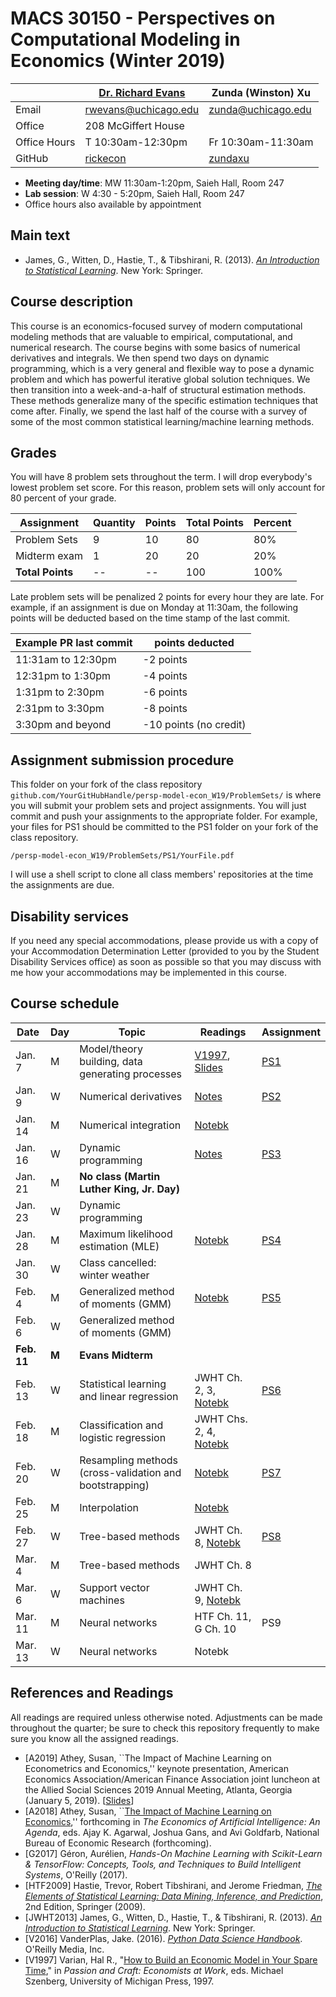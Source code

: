 # MACS 30150 - Perspectives on Computational Modeling in Economics (Winter 2019)

|  | [Dr. Richard Evans](https://sites.google.com/site/rickecon/) | Zunda (Winston) Xu |
|--------------|----------------------------|--------------------------|
| Email | rwevans@uchicago.edu | zunda@uchicago.edu |
| Office | 208 McGiffert House |     |
| Office Hours | T 10:30am-12:30pm | Fr 10:30am-11:30am |
| GitHub | [rickecon](https://github.com/rickecon) | [zundaxu](https://github.com/zundaxu) |

* **Meeting day/time**: MW 11:30am-1:20pm, Saieh Hall, Room 247
* **Lab session**: W 4:30 - 5:20pm, Saieh Hall, Room 247
* Office hours also available by appointment

## Main text
* James, G., Witten, D., Hastie, T., & Tibshirani, R. (2013). [*An Introduction to Statistical Learning*](http://link.springer.com.proxy.uchicago.edu/book/10.1007%2F978-1-4614-7138-7). New York: Springer.


## Course description

This course is an economics-focused survey of modern computational modeling methods that are valuable to empirical, computational, and numerical research. The course begins with some basics of numerical derivatives and integrals. We then spend two days on dynamic programming, which is a very general and flexible way to pose a dynamic problem and which has powerful iterative global solution techniques. We then transition into a week-and-a-half of structural estimation methods. These methods generalize many of the specific estimation techniques that come after. Finally, we spend the last half of the course with a survey of some of the most common statistical learning/machine learning methods.

## Grades

You will have 8 problem sets throughout the term. I will drop everybody's lowest problem set score. For this reason, problem sets will only account for 80 percent of your grade.

| Assignment       | Quantity | Points | Total Points | Percent |
|------------------|----------|--------|--------------|---------|
| Problem Sets     | 9        | 10     | 80           | 80%     |
| Midterm exam     | 1        | 20     | 20           | 20%     |
| **Total Points** | --       | --     | 100          | 100%    |

Late problem sets will be penalized 2 points for every hour they are late. For example, if an assignment is due on Monday at 11:30am, the following points will be deducted based on the time stamp of the last commit.

| Example PR last commit | points deducted |
| ---------------------- | --------------- |
| 11:31am to 12:30pm     | -2 points       |
| 12:31pm to 1:30pm      | -4 points       |
| 1:31pm to 2:30pm       | -6 points       |
| 2:31pm to 3:30pm       | -8 points       |
| 3:30pm and beyond      | -10 points (no credit) |

## Assignment submission procedure

This folder on your fork of the class repository `github.com/YourGitHubHandle/persp-model-econ_W19/ProblemSets/` is where you will submit your problem sets and project assignments. You will just commit and push your assignments to the appropriate folder. For example, your files for PS1 should be committed to the PS1 folder on your fork of the class repository.

`/persp-model-econ_W19/ProblemSets/PS1/YourFile.pdf`

I will use a shell script to clone all class members' repositories at the time the assignments are due.

## Disability services

If you need any special accommodations, please provide us with a copy of your Accommodation Determination Letter (provided to you by the Student Disability Services office) as soon as possible so that you may discuss with me how your accommodations may be implemented in this course.

## Course schedule

| Date | Day | Topic | Readings | Assignment |
|------------|-------|---------------------------------------------------------|--------------|------------------------------|
| Jan.  7 | M | Model/theory building, data generating processes | [V1997](http://people.ischool.berkeley.edu/~hal/Papers/how.pdf), [Slides](https://github.com/UC-MACSS/persp-model-econ_W19/blob/master/Slides/PerspModel_Intro.pdf) | [PS1](https://github.com/UC-MACSS/persp-model-econ_W19/blob/master/ProblemSets/PS1/PS1.pdf) |
| Jan.  9 | W | Numerical derivatives | [Notes](https://github.com/UC-MACSS/persp-model-econ_W19/blob/master/Notes/ACME_NumDiff.pdf) | [PS2](https://github.com/UC-MACSS/persp-model-econ_W19/blob/master/ProblemSets/PS2/PS2.pdf) |
| Jan. 14 | M | Numerical integration | [Notebk](https://github.com/UC-MACSS/persp-model-econ_W19/blob/master/Notebooks/NumIntegr/NumIntegr.ipynb) |  |
| Jan. 16 | W | Dynamic programming   | [Notes](https://github.com/UC-MACSS/persp-model-econ_W19/blob/master/Notes/DynProg_Evans.pdf) | [PS3](https://github.com/UC-MACSS/persp-model-econ_W19/blob/master/ProblemSets/PS3/PS3.pdf) |
| Jan. 21 | M | **No class (Martin Luther King, Jr. Day)** |  |  |
| Jan. 23 | W | Dynamic programming   | |     |
| Jan. 28 | M | Maximum likelihood estimation (MLE) | [Notebk](https://github.com/UC-MACSS/persp-model-econ_W19/blob/master/Notebooks/MLE/MLest.ipynb) | [PS4](https://github.com/UC-MACSS/persp-model-econ_W19/blob/master/ProblemSets/PS4/PS4.pdf) |
| Jan. 30 | W | Class cancelled: winter weather | |  |
| Feb.  4 | M | Generalized method of moments (GMM) | [Notebk](https://github.com/UC-MACSS/persp-model-econ_W19/blob/master/Notebooks/GMM/GMMest.ipynb) | [PS5](https://github.com/UC-MACSS/persp-model-econ_W19/blob/master/ProblemSets/PS5/PS5.pdf) |
| Feb.  6 | W | Generalized method of moments (GMM) |  |  |
| **Feb. 11** | **M** | **Evans Midterm** |  |  |
| Feb. 13 | W | Statistical learning and linear regression | JWHT Ch. 2, 3, [Notebk](https://github.com/UC-MACSS/persp-model-econ_W19/blob/master/Notebooks/LinRegress/LinRegress.ipynb) | [PS6](https://github.com/UC-MACSS/persp-model-econ_W19/blob/master/ProblemSets/PS6/PS6.pdf) |
| Feb. 18 | M | Classification and logistic regression | JWHT Chs. 2, 4, [Notebk](https://github.com/UC-MACSS/persp-model-econ_W19/blob/master/Notebooks/Classification/LogitKNN.ipynb) |  |
| Feb. 20 | W | Resampling methods (cross-validation and bootstrapping) | [Notebk](https://github.com/UC-MACSS/persp-model-econ_W19/blob/master/Notebooks/Resampling/Resampling.ipynb) | [PS7](https://github.com/UC-MACSS/persp-model-econ_W19/blob/master/ProblemSets/PS7/PS7.pdf) |
| Feb. 25 | M | Interpolation | [Notebk](https://github.com/UC-MACSS/persp-model-econ_W19/blob/master/Notebooks/Interp/Interp.ipynb) |  |
| Feb. 27 | W | Tree-based methods | JWHT Ch. 8, [Notebk](https://github.com/UC-MACSS/persp-model-econ_W19/blob/master/Notebooks/Trees/Trees.ipynb) | [PS8](https://github.com/UC-MACSS/persp-model-econ_W19/blob/master/ProblemSets/PS8/PS8.pdf) |
| Mar.  4 | M | Tree-based methods | JWHT Ch. 8 |  |
| Mar.  6 | W | Support vector machines | JWHT Ch. 9, [Notebk](https://github.com/UC-MACSS/persp-model-econ_W19/blob/master/Notebooks/SVM/SVM.ipynb) |  |
| Mar. 11 | M | Neural networks | HTF Ch. 11, G Ch. 10 | PS9 |
| Mar. 13 | W | Neural networks  | Notebk |  |

## References and Readings ##

All readings are required unless otherwise noted. Adjustments can be made throughout the quarter; be sure to check this repository frequently to make sure you know all the assigned readings.

* [A2019] Athey, Susan, ``The Impact of Machine Learning on Econometrics and Economics,'' keynote presentation, American Economics Association/American Finance Association joint luncheon at the Allied Social Sciences 2019 Annual Meeting, Atlanta, Georgia (January 5, 2019). [[Slides](https://github.com/UC-MACSS/persp-model-econ_W19/blob/master/Slides/Athey2019_AEAAFAv2.pptx)]
* [A2018] Athey, Susan, ``[The Impact of Machine Learning on Economics](https://www.nber.org/chapters/c14009.pdf),'' forthcoming in *The Economics of Artificial Intelligence: An Agenda*, eds. Ajay K. Agarwal, Joshua Gans, and Avi Goldfarb, National Bureau of Economic Research (forthcoming).
* [G2017] Géron, Aurélien, *Hands-On Machine Learning with Scikit-Learn & TensorFlow: Concepts, Tools, and Techniques to Build Intelligent Systems*, O'Reilly (2017).
* [HTF2009] Hastie, Trevor, Robert Tibshirani, and Jerome Friedman, [*The Elements of Statistical Learning: Data Mining, Inference, and Prediction*](https://web.stanford.edu/~hastie/Papers/ESLII.pdf), 2nd Edition, Springer (2009).
* [JWHT2013] James, G., Witten, D., Hastie, T., & Tibshirani, R. (2013). [*An Introduction to Statistical Learning*](http://link.springer.com.proxy.uchicago.edu/book/10.1007%2F978-1-4614-7138-7). New York: Springer.
* [V2016] VanderPlas, Jake. (2016). [*Python Data Science Handbook*](http://proquestcombo.safaribooksonline.com.proxy.uchicago.edu/book/programming/python/9781491912126). O'Reilly Media, Inc.
* [V1997] Varian, Hal R., "[How to Build an Economic Model in Your Spare Time](http://people.ischool.berkeley.edu/~hal/Papers/how.pdf)," in *Passion and Craft: Economists at Work*, eds. Michael Szenberg, University of Michigan Press, 1997.
